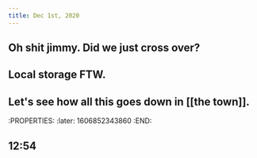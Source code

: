 ```yaml
---
title: Dec 1st, 2020
---
```


## Oh shit jimmy. Did we just cross over?
## Local storage FTW.
## Let's see how all this goes down in [[the town]].
:PROPERTIES:
:later: 1606852343860
:END:
## 12:54
